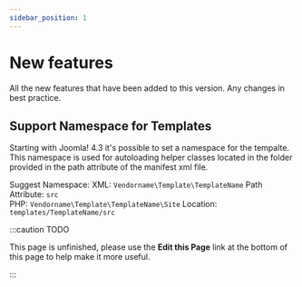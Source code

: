 ```yaml
---
sidebar_position: 1
---
```


New features
===============
All the new features that have been added to this version.
Any changes in best practice.


Support Namespace for Templates
-------------------------------

Starting with Joomla! 4.3 it's possible to set a namespace for the tempalte. This
namespace is used for autoloading helper classes located in the folder provided
in the path attribute of the manifest xml file.

Suggest Namespace:
XML: `Vendorname\Template\TemplateName` Path Attribute: `src`   
PHP: `Vendorname\Template\TemplateName\Site` Location: `templates/TemplateName/src` 

:::caution TODO

This page is unfinished, please use the **Edit this Page** link at the bottom of this page to help make it more useful.

:::

